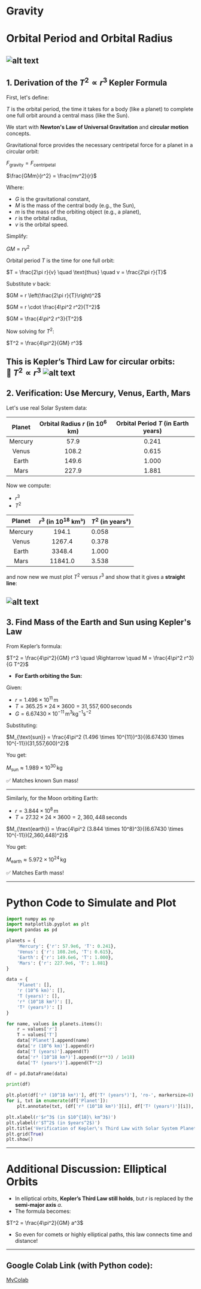 # Gravity  
# Orbital Period and Orbital Radius
![alt text](sun.gif)
---

## 1. Derivation of the $T^2 \propto r^3$ Kepler Formula
First, let's define:

$T$ is the orbital period, the time it takes for a body (like a planet) to complete one full orbit around a central mass (like the Sun).

We start with **Newton's Law of Universal Gravitation** and **circular motion** concepts.

Gravitational force provides the necessary centripetal force for a planet in a circular orbit:

$F_{\text{gravity}} = F_{\text{centripetal}}$

$\frac{GMm}{r^2} = \frac{mv^2}{r}$

Where:  
- $G$ is the gravitational constant,  
- $M$ is the mass of the central body (e.g., the Sun),  
- $m$ is the mass of the orbiting object (e.g., a planet),  
- $r$ is the orbital radius,  
- $v$ is the orbital speed.

Simplify:

$GM = rv^2$

Orbital period $T$ is the time for one full orbit:

$T = \frac{2\pi r}{v} \quad \text{thus} \quad v = \frac{2\pi r}{T}$

Substitute $v$ back:

$GM = r \left(\frac{2\pi r}{T}\right)^2$

$GM = r \cdot \frac{4\pi^2 r^2}{T^2}$

$GM = \frac{4\pi^2 r^3}{T^2}$

Now solving for $T^2$:

$T^2 = \frac{4\pi^2}{GM} r^3$

This is **Kepler’s Third Law** for circular orbits:  
🔸 **$T^2 \propto r^3$**
![alt text](image.png)
---

## 2. Verification: Use Mercury, Venus, Earth, Mars

Let's use real Solar System data:

| Planet  | Orbital Radius $r$ (in $10^6$ km) | Orbital Period $T$ (in Earth years) |
|:-------:|:---------------------------------:|:-----------------------------------:|
| Mercury | 57.9                             | 0.241                              |
| Venus   | 108.2                            | 0.615                              |
| Earth   | 149.6                            | 1.000                              |
| Mars    | 227.9                            | 1.881                              |

Now we compute:

- $r^3$
- $T^2$

| Planet  | $r^3$ (in $10^{18}$ km³) | $T^2$ (in years²) |
|:-------:|:---------------------------------:|:--------------------------------|
| Mercury | 194.1                            | 0.058                            |
| Venus   | 1267.4                           | 0.378                            |
| Earth   | 3348.4                           | 1.000                            |
| Mars    | 11841.0                          | 3.538                            |

and now new we must plot $T^2$ versus $r^3$ and show that it gives a **straight line**:

![alt text](image-2.png)
---

## 3. Find Mass of the Earth and Sun using Kepler's Law

From Kepler’s formula:

$T^2 = \frac{4\pi^2}{GM} r^3 \quad \Rightarrow \quad M = \frac{4\pi^2 r^3}{G T^2}$

- **For Earth orbiting the Sun:**

Given:
- $r = 1.496 \times 10^{11} \, \text{m}$
- $T = 365.25 \times 24 \times 3600 = 31,557,600 \, \text{seconds}$
- $G = 6.67430 \times 10^{-11} \, \text{m}^3 \text{kg}^{-1} \text{s}^{-2}$

Substituting:

$M_{\text{sun}} = \frac{4\pi^2 (1.496 \times 10^{11})^3}{(6.67430 \times 10^{-11})(31,557,600)^2}$

You get:

$M_{\text{sun}} \approx 1.989 \times 10^{30} \, \text{kg}$

✅  Matches known Sun mass!

---

Similarly, for the Moon orbiting Earth:

- $r = 3.844 \times 10^8 \, \text{m}$
- $T = 27.32 \times 24 \times 3600 = 2,360,448 \, \text{seconds}$

$M_{\text{earth}} = \frac{4\pi^2 (3.844 \times 10^8)^3}{(6.67430 \times 10^{-11})(2,360,448)^2}$

You get:

$M_{\text{earth}} \approx 5.972 \times 10^{24} \, \text{kg}$

✅ Matches Earth mass!

---

# Python Code to Simulate and Plot

```python
import numpy as np
import matplotlib.pyplot as plt
import pandas as pd

planets = {
    'Mercury': {'r': 57.9e6, 'T': 0.241},
    'Venus': {'r': 108.2e6, 'T': 0.615},
    'Earth': {'r': 149.6e6, 'T': 1.000},
    'Mars': {'r': 227.9e6, 'T': 1.881}
}

data = {
    'Planet': [],
    'r (10^6 km)': [],
    'T (years)': [],
    'r³ (10^18 km³)': [],
    'T² (years²)': []
}

for name, values in planets.items():
    r = values['r']
    T = values['T']
    data['Planet'].append(name)
    data['r (10^6 km)'].append(r)
    data['T (years)'].append(T)
    data['r³ (10^18 km³)'].append((r**3) / 1e18)
    data['T² (years²)'].append(T**2)

df = pd.DataFrame(data)

print(df)

plt.plot(df['r³ (10^18 km³)'], df['T² (years²)'], 'ro-', markersize=8)
for i, txt in enumerate(df['Planet']):
    plt.annotate(txt, (df['r³ (10^18 km³)'][i], df['T² (years²)'][i]), textcoords="offset points", xytext=(5,5), ha='center')

plt.xlabel(r'$r^3$ (in $10^{18}\ km^3$)')
plt.ylabel(r'$T^2$ (in $years^2$)')
plt.title('Verification of Kepler\'s Third Law with Solar System Planets')
plt.grid(True)
plt.show()

```

---

# Additional Discussion: Elliptical Orbits

- In elliptical orbits, **Kepler’s Third Law still holds**, but $r$ is replaced by the **semi-major axis** $a$.
- The formula becomes:

$T^2 = \frac{4\pi^2}{GM} a^3$

- So even for comets or highly elliptical paths, this law connects time and distance!

---
## Google Colab Link (with Python code):

[MyColab](https://colab.research.google.com/drive/1nxY-EsikhIzR8trIpHQmCeOzOjeTJ5Qk)
